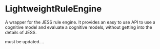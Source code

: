 # LightweightRuleEngine
A wrapper for the JESS rule engine. It provides an easy to use API to use a cognitive model and evaluate a cognitive models, without getting into the details of JESS.


must be updated....
